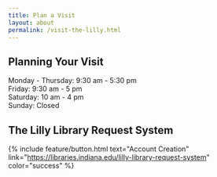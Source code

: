 ```yaml
---
title: Plan a Visit
layout: about
permalink: /visit-the-lilly.html
---
```


## Planning Your Visit

<p>Monday - Thursday: 9:30 am - 5:30 pm<br>
Friday: 9:30 am - 5 pm<br>
Saturday: 10 am - 4 pm<br>
Sunday: Closed</p>

## The Lilly Library Request System



{% include feature/button.html text="Account Creation" link="https://libraries.indiana.edu/lilly-library-request-system" color="success" %}
